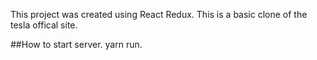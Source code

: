 This project was created using React Redux.
This is a basic clone of the tesla offical site.


##How to start server.
yarn run.
